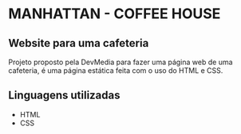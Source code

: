 # MANHATTAN - COFFEE HOUSE

<h2>Website para uma cafeteria</h2>

<p>Projeto proposto pela DevMedia para fazer uma página web de uma cafeteria, é uma página estática feita com o uso do HTML e CSS.</p>

## Linguagens utilizadas
- HTML
- CSS
